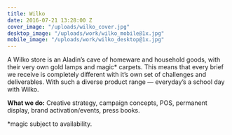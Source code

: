 ```yaml
---
title: Wilko
date: 2016-07-21 13:28:00 Z
cover_image: "/uploads/wilko_cover.jpg"
desktop_image: "/uploads/work/wilko_mobile@1x.jpg"
mobile_image: "/uploads/work/wilko_desktop@1x.jpg"
---
```


A Wilko store is an Aladin’s cave of homeware and household goods, with their very own gold lamps and magic* carpets. This means that every brief we receive is completely different with it’s own set of challenges and deliverables. With such a diverse product range — everyday’s a school day with Wilko. 

**What we do:** Creative strategy, campaign concepts, POS,
permanent display, brand activation/events, press books.

*magic subject to availability.

